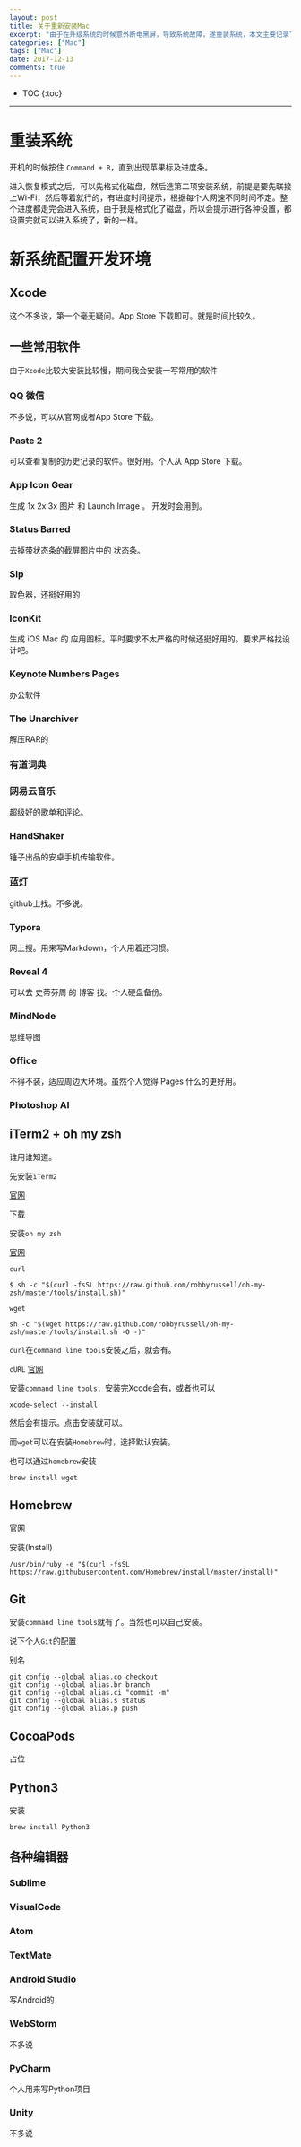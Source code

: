 ```yaml
---
layout: post
title: 关于重新安装Mac
excerpt: "由于在升级系统的时候意外断电黑屏，导致系统故障，遂重装系统，本文主要记录下，重装系统及新系统需要做的事情。"
categories: ["Mac"]
tags: ["Mac"]
date: 2017-12-13
comments: true
---
```


* TOC
{:toc}
---

# 重装系统

开机的时候按住 `Command + R`，直到出现苹果标及进度条。

进入恢复模式之后，可以先格式化磁盘，然后选第二项安装系统，前提是要先联接上Wi-Fi，然后等着就行的，有进度时间提示，根据每个人网速不同时间不定。整个进度都走完会进入系统，由于我是格式化了磁盘，所以会提示进行各种设置，都设置完就可以进入系统了，新的一样。

# 新系统配置开发环境

## Xcode

这个不多说，第一个毫无疑问。App Store 下载即可。就是时间比较久。

## 一些常用软件

由于`Xcode`比较大安装比较慢，期间我会安装一写常用的软件

### QQ 微信

不多说，可以从官网或者App Store 下载。

### Paste 2

可以查看复制的历史记录的软件。很好用。个人从 App Store 下载。

### App Icon Gear

生成 1x 2x 3x 图片 和 Launch Image 。 开发时会用到。

### Status Barred

去掉带状态条的截屏图片中的 状态条。

### Sip

取色器，还挺好用的

### IconKit

生成 iOS Mac 的 应用图标。平时要求不太严格的时候还挺好用的。要求严格找设计吧。

### Keynote Numbers Pages

办公软件

### The Unarchiver

解压RAR的

### 有道词典

### 网易云音乐

超级好的歌单和评论。

### HandShaker

锤子出品的安卓手机传输软件。

### 蓝灯

github上找。不多说。

### Typora

网上搜。用来写Markdown，个人用着还习惯。

### Reveal 4

可以去 史蒂芬周 的 博客 找。个人硬盘备份。

### MindNode

思维导图

### Office 

不得不装，适应周边大环境。虽然个人觉得 Pages 什么的更好用。

### Photoshop AI

## iTerm2 + oh my zsh

谁用谁知道。

先安装`iTerm2`

[官网](http://www.iterm2.com)

[下载](http://www.iterm2.com/downloads.html)

安装`oh my zsh`

[官网](http://ohmyz.sh)

`curl` 

```shell
$ sh -c "$(curl -fsSL https://raw.github.com/robbyrussell/oh-my-zsh/master/tools/install.sh)"
```

`wget`

```shell
sh -c "$(wget https://raw.github.com/robbyrussell/oh-my-zsh/master/tools/install.sh -O -)"
```

`curl`在`command line tools`安装之后，就会有。

`cURL` [官网](https://curl.haxx.se)

安装`command line tools`，安装完Xcode会有，或者也可以

```shell
xcode-select --install
```

然后会有提示。点击安装就可以。

而`wget`可以在安装`Homebrew`时，选择默认安装。

也可以通过`homebrew`安装

```shell
brew install wget
```

## Homebrew

[官网](https://brew.sh)

安装(Install)

```
/usr/bin/ruby -e "$(curl -fsSL https://raw.githubusercontent.com/Homebrew/install/master/install)"
```

## Git

安装`command line tools`就有了。当然也可以自己安装。

说下个人`Git`的配置

别名

```shell
git config --global alias.co checkout
git config --global alias.br branch
git config --global alias.ci "commit -m"
git config --global alias.s status
git config --global alias.p push
```

## CocoaPods

占位

## Python3

安装

```shell
brew install Python3
```

## 各种编辑器

### Sublime

### VisualCode

### Atom

### TextMate

### Android Studio

写Android的

### WebStorm

不多说

### PyCharm

个人用来写Python项目

### Unity

不多说

